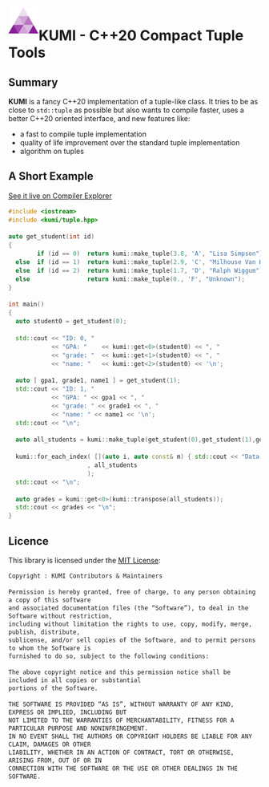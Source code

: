 <img src="https://raw.githubusercontent.com/jfalcou/kumi/main/docs/logo.png" alt="KUMI Logo : s tack of triangles of variabel shades of purple" data-canonical-src="https://raw.githubusercontent.com/jfalcou/main/kumi/docs/logo.png" align="left"  width="12%" height="12%" />

# KUMI - C++20 Compact Tuple Tools

## Summary

**KUMI** is a fancy C++20 implementation of a tuple-like class. It tries to be as close to
`std::tuple` as possible but also wants to compile faster, uses a better C++20 oriented interface,
and new features like:

  -  a fast to compile tuple implementation
  -  quality of life improvement over the standard tuple implementation
  -  algorithm on tuples

## A Short Example

[See it live on Compiler Explorer](https://godbolt.org/z/cWKd47sT9)

~~~~~~~~~~~~~~~~~~~~~~~~~~~~~~~~~~~~~~~~ c++
#include <iostream>
#include <kumi/tuple.hpp>

auto get_student(int id)
{
        if (id == 0)  return kumi::make_tuple(3.8, 'A', "Lisa Simpson");
  else  if (id == 1)  return kumi::make_tuple(2.9, 'C', "Milhouse Van Houten");
  else  if (id == 2)  return kumi::make_tuple(1.7, 'D', "Ralph Wiggum");
  else                return kumi::make_tuple(0., 'F', "Unknown");
}

int main()
{
  auto student0 = get_student(0);

  std::cout << "ID: 0, "
            << "GPA: "    << kumi::get<0>(student0) << ", "
            << "grade: "  << kumi::get<1>(student0) << ", "
            << "name: "   << kumi::get<2>(student0) << '\n';

  auto [ gpa1, grade1, name1 ] = get_student(1);
  std::cout << "ID: 1, "
            << "GPA: " << gpa1 << ", "
            << "grade: " << grade1 << ", "
            << "name: " << name1 << '\n';
  std::cout << "\n";

  auto all_students = kumi::make_tuple(get_student(0),get_student(1),get_student(2));

  kumi::for_each_index( [](auto i, auto const& m) { std::cout << "Data #" << i << " : " << m << "\n";}
                      , all_students
                      );
  std::cout << "\n";

  auto grades = kumi::get<0>(kumi::transpose(all_students));
  std::cout << grades << "\n";
}
~~~~~~~~~~~~~~~~~~~~~~~~~~~~~~~~~~~~~~~~

## Licence

This library is licensed under the [MIT License](http://opensource.org/licenses/MIT):

~~~~~~~~~~~~~~~~~~~~~~~~~~~~~~~~~~~~~~~~~~~~~~~~~~ none
Copyright : KUMI Contributors & Maintainers

Permission is hereby granted, free of charge, to any person obtaining a copy of this software
and associated documentation files (the “Software”), to deal in the Software without restriction,
including without limitation the rights to use, copy, modify, merge, publish, distribute,
sublicense, and/or sell copies of the Software, and to permit persons to whom the Software is
furnished to do so, subject to the following conditions:

The above copyright notice and this permission notice shall be included in all copies or substantial
portions of the Software.

THE SOFTWARE IS PROVIDED “AS IS”, WITHOUT WARRANTY OF ANY KIND, EXPRESS OR IMPLIED, INCLUDING BUT
NOT LIMITED TO THE WARRANTIES OF MERCHANTABILITY, FITNESS FOR A PARTICULAR PURPOSE AND NONINFRINGEMENT.
IN NO EVENT SHALL THE AUTHORS OR COPYRIGHT HOLDERS BE LIABLE FOR ANY CLAIM, DAMAGES OR OTHER
LIABILITY, WHETHER IN AN ACTION OF CONTRACT, TORT OR OTHERWISE, ARISING FROM, OUT OF OR IN
CONNECTION WITH THE SOFTWARE OR THE USE OR OTHER DEALINGS IN THE SOFTWARE.
~~~~~~~~~~~~~~~~~~~~~~~~~~~~~~~~~~~~~~~~~~~~~~~~~~
